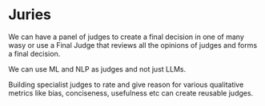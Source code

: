 # Juries

We can have a panel of judges to create a final decision in one of many wasy or use a Final Judge that reviews all the opinions of judges and forms a final decision.

We can use ML and NLP as judges and not just LLMs.

Building specialist judges to rate and give reason for various qualitative metrics like bias, conciseness, usefulness etc can create reusable judges.
